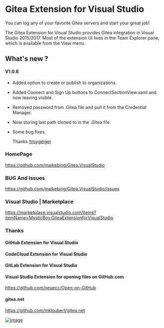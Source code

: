 # Gitea  Extension for Visual Studio

You can log any of your favorite Gitea servers and start your great job!

The Gitea Extension for Visual Studio provides Gitea integration in Visual Studio 2015/2017.
Most of the extension UI lives in the Team Explorer pane, which is available from the View menu.


## What's new ?

#### V1.0.6

 
* Added option to create or publish to organizations.
* Added Connect and Sign Up buttons to ConnectSectionView.xaml and now leaving visible.
* Removed password from .Gitea file and pull it from the Credential Manager.
* Now storing last path cloned to in the .Gitea file.
* Some bug fixes.
   
    Thanks [!troygeiger](https://github.com/troygeiger)


 
### HomePage
 https://github.com/maikebing/Gitea.VisualStudio

### BUG And Issues
 
https://github.com/maikebing/Gitea.VisualStudio/issues

###    Visual Studio    |   Marketplace
https://marketplace.visualstudio.com/items?itemName=MysticBoy.GiteaExtensionforVisualStudio

### Thanks
 
####  GitHub Extension for Visual Studio
  
####  CodeCloud Extension for  Visual Studio

####  GitLab Extension for  Visual Studio

#### Visual Studio Extension for opening files on GitHub.com
https://github.com/neuecc/Open-on-GitHub 

#### gitea.net
 https://github.com/mkloubert/gitea.net


 
[![image](https://s01.flagcounter.com/map/nwAa/size_s/txt_000000/border_CCCCCC/pageviews_0/viewers_0/flags_0/)](https://info.flagcounter.com/nwAa)

